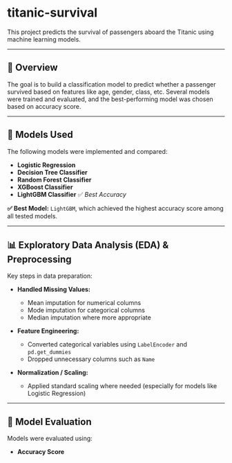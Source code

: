 # titanic-survival


This project predicts the survival of passengers aboard the Titanic using machine learning models.

---

## 📌 Overview

The goal is to build a classification model to predict whether a passenger survived based on features like age, gender, class, etc. Several models were trained and evaluated, and the best-performing model was chosen based on accuracy score.

---

## 🧪 Models Used

The following models were implemented and compared:

- **Logistic Regression**
- **Decision Tree Classifier**
- **Random Forest Classifier**
- **XGBoost Classifier**
- **LightGBM Classifier** ✅ *Best Accuracy*

**✅ Best Model:** `LightGBM`, which achieved the highest accuracy score among all tested models.

---

## 📊 Exploratory Data Analysis (EDA) & Preprocessing

Key steps in data preparation:

- **Handled Missing Values:**
  - Mean imputation for numerical columns 
  - Mode imputation for categorical columns 
  - Median imputation where more appropriate 

- **Feature Engineering:**
  - Converted categorical variables using `LabelEncoder` and `pd.get_dummies`
  - Dropped unnecessary columns such as `Name` 

- **Normalization / Scaling:**
  - Applied standard scaling where needed (especially for models like Logistic Regression)

---

## 🧠 Model Evaluation

Models were evaluated using:
- **Accuracy Score**




